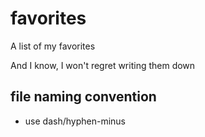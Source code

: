 # favorites

A list of my favorites

And I know, I won't regret writing them down

## file naming convention

+ use dash/hyphen-minus

